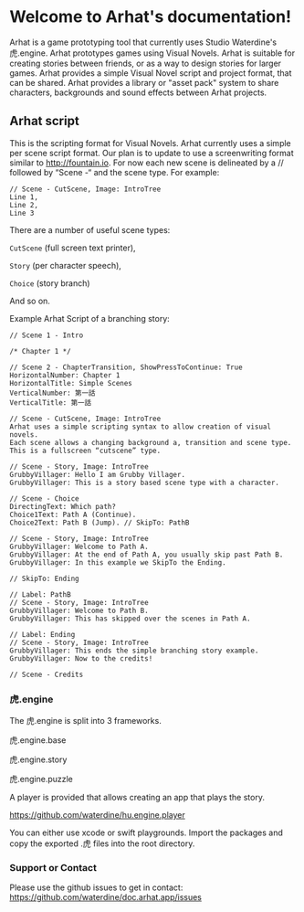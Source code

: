 # Welcome to Arhat's documentation!

Arhat is a game prototyping tool that currently uses Studio Waterdine's 虎.engine.
Arhat prototypes games using Visual Novels.
Arhat is suitable for creating stories between friends, or as a way to design stories for larger games.
Arhat provides a simple Visual Novel script and project format, that can be shared.
Arhat provides a library or "asset pack" system to share characters, backgrounds and sound effects between Arhat projects.

## Arhat script
This is the scripting format for Visual Novels.
Arhat currently uses a simple per scene script format.
Our plan is to update to use a screenwriting format similar to http://fountain.io.
For now each new scene is delineated by a // followed by “Scene -“ and the scene type.
For example:

```
// Scene - CutScene, Image: IntroTree
Line 1,
Line 2,
Line 3
```

There are a number of useful scene types:

`CutScene` (full screen text printer),

`Story` (per character speech),

`Choice` (story branch)

And so on.

Example Arhat Script of a branching story:

```
// Scene 1 - Intro

/* Chapter 1 */

// Scene 2 - ChapterTransition, ShowPressToContinue: True
HorizontalNumber: Chapter 1
HorizontalTitle: Simple Scenes
VerticalNumber: 第一話
VerticalTitle: 第一話

// Scene - CutScene, Image: IntroTree
Arhat uses a simple scripting syntax to allow creation of visual novels.
Each scene allows a changing background a, transition and scene type.
This is a fullscreen “cutscene” type.

// Scene - Story, Image: IntroTree
GrubbyVillager: Hello I am Grubby Villager.
GrubbyVillager: This is a story based scene type with a character.

// Scene - Choice
DirectingText: Which path?
Choice1Text: Path A (Continue).
Choice2Text: Path B (Jump). // SkipTo: PathB

// Scene - Story, Image: IntroTree
GrubbyVillager: Welcome to Path A.
GrubbyVillager: At the end of Path A, you usually skip past Path B.
GrubbyVillager: In this example we SkipTo the Ending.

// SkipTo: Ending

// Label: PathB
// Scene - Story, Image: IntroTree
GrubbyVillager: Welcome to Path B.
GrubbyVillager: This has skipped over the scenes in Path A.

// Label: Ending
// Scene - Story, Image: IntroTree
GrubbyVillager: This ends the simple branching story example.
GrubbyVillager: Now to the credits!

// Scene - Credits
```

### 虎.engine

The 虎.engine is split into 3 frameworks.

虎.engine.base

虎.engine.story

虎.engine.puzzle

A player is provided that allows creating an app that plays the story.

https://github.com/waterdine/hu.engine.player

You can either use xcode or swift playgrounds.
Import the packages and copy the exported .虎 files into the root directory.

### Support or Contact

Please use the github issues to get in contact:
https://github.com/waterdine/doc.arhat.app/issues
